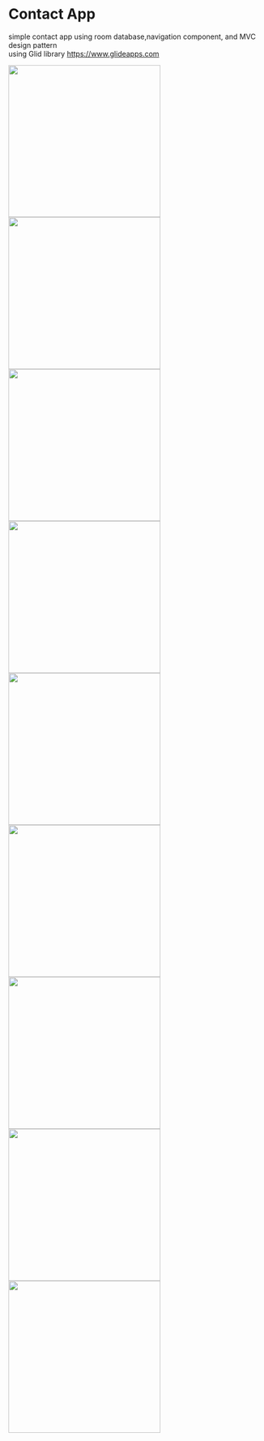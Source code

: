 # Contact App
simple contact app using room database,navigation component, and MVC design pattern  
using Glid library  https://www.glideapps.com

<img src="https://user-images.githubusercontent.com/79157384/178124581-8d1716be-0e25-4693-81e9-a3ddd45743ee.jpg" width="300"> <img src="https://user-images.githubusercontent.com/79157384/178124657-1b2b4ebf-8d8c-424e-af6b-194391319892.jpg" width="300">
<img src="https://user-images.githubusercontent.com/79157384/178124658-c74468f8-7d1d-40ea-8873-12322541f796.jpg" width="300"> <img src="https://user-images.githubusercontent.com/79157384/178124648-08f1c037-74ee-438d-a6c9-c6140af8ca79.jpg" width="300">
<img src="https://user-images.githubusercontent.com/79157384/178124652-ab90f50a-a485-4b94-8ebb-70a9dbc4d992.jpg" width="300"> <img src="https://user-images.githubusercontent.com/79157384/178124653-dd4c8dbe-937a-45c1-959a-4efb6bbbe9e5.jpg" width="300">
<img src="https://user-images.githubusercontent.com/79157384/178124654-a17a3afc-3cc4-4047-aae5-1a5c30af2816.jpg" width="300"> <img src="https://user-images.githubusercontent.com/79157384/178124663-2b16ef33-cb9e-44f5-9441-9febce7d5277.jpg" width="300">
<img src="https://user-images.githubusercontent.com/79157384/178124668-ddfe73d7-1daf-4287-a07d-415a66a42596.jpg" width="300">
